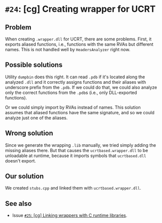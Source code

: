 # `#24`: [cg] Creating wrapper for UCRT

## Problem

When creating `.wrapper.dll` for UCRT, there are some problems. First, it
exports aliased functions, i.e., functions with the same RVAs but different
names. This is not handled well by `HeadersAnalyzer` right now.

## Possible solutions

Utility `dumpbin` does this right. It can read `.pdb` if it's located along the
analyzed `.dll` and it correctly assigns functions and their aliases with
underscore prefix from the `.pdb`. If we could do that, we could also analyze
only the correct functions from the `.pdb`s (i.e., only DLL-exported functions).

Or we could simply import by RVAs instead of names. This solution assumes that
aliased functions have the same signature, and so we could analyze just one of
the aliases.

## Wrong solution

Since we generate the wrapping `.lib` manually, we tried simply adding the
missing aliases there. But that causes the `ucrtbased.wrapper.dll` to be
unloadable at runtime, because it imports symbols that `ucrtbased.dll` doesn't
export.

## Our solution

We created `stubs.cpp` and linked them with `ucrtbased.wrapper.dll`.

## See also

- Issue [`#25`: [cg] Linking wrappers with C runtime libraries](25.md).
